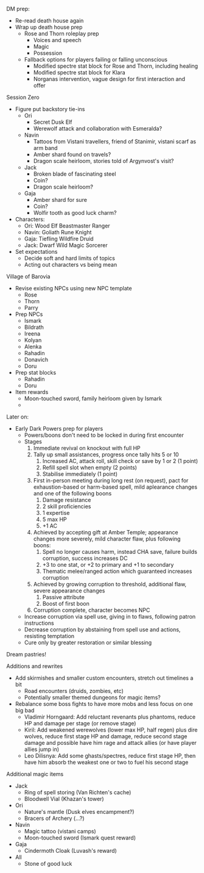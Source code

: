 DM prep:
- Re-read death house again
- Wrap up death house prep
	- Rose and Thorn roleplay prep
		- Voices and speech
		- Magic
		- Possession
	- Fallback options for players failing or falling unconscious
		- Modified spectre stat block for Rose and Thorn, including healing
		- Modified spectre stat block for Klara
		- Norganas intervention, vague design for first interaction and offer

Session Zero
- Figure put backstory tie-ins
	- Ori
		- Secret Dusk Elf
		- Werewolf attack and collaboration with Esmeralda?
	- Navin
		- Tattoos from Vistani travellers, friend of Stanimir, vistani scarf as arm band
		- Amber shard found on travels?
		- Dragon scale heirloom, stories told of Argynvost's visit?
	- Jack
		- Broken blade of fascinating steel
		- Coin?
		- Dragon scale heirloom?
	- Gaja
		- Amber shard for sure
		- Coin?
		- Wolfir tooth as good luck charm?
- Characters:
	- Ori: Wood Elf Beastmaster Ranger
	- Navin: Goliath Rune Knight
	- Gaja: Tiefling Wildfire Druid
	- Jack: Dwarf Wild Magic Sorcerer
- Set expectations
	- Decide soft and hard limits of topics
	- Acting out characters vs being mean

Village of Barovia
- Revise existing NPCs using new NPC template
	- Rose
	- Thorn
	- Parry
- Prep NPCs
	- Ismark
	- Bildrath
	- Ireena
	- Kolyan
	- Alenka
	- Rahadin
	- Donavich
	- Doru
- Prep stat blocks
	- Rahadin
	- Doru
- Item rewards
	- Moon-touched sword, family heirloom given by Ismark
	- 

Later on:
- Early Dark Powers prep for players
	- Powers/boons don't need to be locked in during first encounter
	- Stages
		1. Immediate revival on knockout with full HP
		2. Tally up small assistances, progress once tally hits 5 or 10
			1. Increased AC, attack roll, skill check or save by 1 or 2 (1 point)
			2. Refill spell slot when empty (2 points)
			3. Stabilise immediately (1 point)
		3. First in-person meeting during long rest (on request), pact for exhaustion-based or harm-based spell, mild aplearance changes and one of the following boons
			1. Damage resistance
			2. 2 skill proficiencies
			3. 1 expertise
			4. 5 max HP
			5. +1 AC
		4. Achieved by accepting gift at Amber Temple; appearance changes more severely, mild character flaw, plus following boons:
			1. Spell no longer causes harm, instead CHA save, failure builds corruption, success increases DC
			2. +3 to one stat, or +2 to primary and +1 to secondary
			3. Thematic melee/ranged action which guaranteed increases corruption
		5. Achieved by growing corruption to threshold, additional flaw, severe appearance changes
			1. Passive attribute
			2. Boost of first boon
		6. Corruption complete, character becomes NPC
	- Increase corruption via spell use, giving in to flaws, following patron instructions
	- Decrease corruption by abstaining from spell use and actions, resisting temptation
	- Cure only by greater restoration or similar blessing

Dream pastries!

Additions and rewrites
- Add skirmishes and smaller custom encounters, stretch out timelines a bit
	- Road encounters (druids, zombies, etc)
	- Potentially smaller themed dungeons for magic items?
- Rebalance some boss fights to have more mobs and less focus on one big bad
	- Vladimir Horngaard: Add reluctant revenants plus phantoms, reduce HP and damage per stage (or remove stage)
	- Kiril: Add weakened werewolves (lower max HP, half regen) plus dire wolves, reduce first stage HP and damage, reduce second stage damage and possible have him rage and attack allies (or have player allies jump in)
	- Leo Dilisnya: Add some ghasts/spectres, reduce first stage HP, then have him absorb the weakest one or two to fuel his second stage

Additional magic items
- Jack
	- Ring of spell storing (Van Richten's cache)
	- Bloodwell Vial (Khazan's tower)
- Ori
	- Nature's mantle (Dusk elves encampment?)
	- Bracers of Archery (...?)
- Navin
	- Magic tattoo (vistani camps)
	- Moon-touched sword (Ismark quest reward)
- Gaja
	- Cindermoth Cloak (Luvash's reward)
- All
	- Stone of good luck